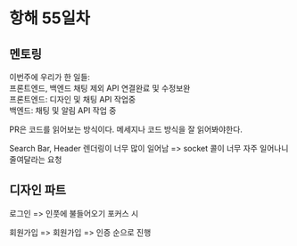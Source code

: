 # 항해 55일차

## 멘토링

이번주에 우리가 한 일들:  
프론트엔드, 백엔드 채팅 제외 API 연결완료 및 수정보완  
프론트엔드: 디자인 및 채팅 API 작업중  
백엔드: 채팅 및 알림 API 작업 중

PR은 코드를 읽어보는 방식이다. 메세지나 코드 방식을 잘 읽어봐야한다.

Search Bar, Header 렌더링이 너무 많이 일어남 => socket 콜이 너무 자주 일어나니 줄여달라는 요청

## 디자인 파트

로그인 => 인풋에 불들어오기 포커스 시

회원가입 => 회원가입 => 인증 순으로 진행
